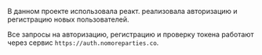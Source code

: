 В данном проекте использовала реакт. реализовала авторизацию и регистрацию новых пользователей.

Все запросы на авторизацию, регистрацию и проверку токена работают через сервис `https://auth.nomoreparties.co`.
